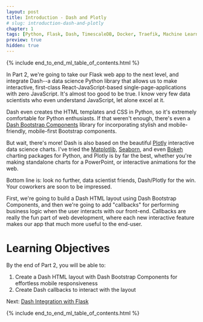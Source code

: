 ```yaml
---
layout: post
title: Introduction - Dash and Plotly
# slug: introduction-dash-and-plotly
chapter: 1
tags: [Python, Flask, Dash, TimescaleDB, Docker, Traefik, Machine Learning]
preview: true
hidden: true
---
```


{% include end_to_end_ml_table_of_contents.html %}


In Part 2, we're going to take our Flask web app to the next level, and integrate Dash--a data science Python library that allows us to make interactive, first-class React-JavaScript-based single-page-applications with zero JavaScript. It's almost too good to be true. I know very few data scientists who even understand JavaScript, let alone excel at it. 

Dash even creates the HTML templates and CSS in Python, so it's extremely comfortable for Python enthusiasts. If that weren't enough, there's even a [Dash Bootstrap Components](https://dash-bootstrap-components.opensource.faculty.ai/) library for incorporating stylish and mobile-friendly, mobile-first Bootstrap components.

But wait, there's more! Dash is also based on the beautiful [Plotly](https://plotly.com/) interactive data science charts. I've tried the [Matplotlib](https://matplotlib.org/), [Seaborn](https://seaborn.pydata.org/), and even [Bokeh](https://docs.bokeh.org/en/latest/index.html) charting packages for Python, and Plotly is by far the best, whether you're making standalone charts for a PowerPoint, or interactive animations for the web. 

Bottom line is: look no further, data scientist friends, Dash/Plotly for the win. Your coworkers are soon to be impressed.

First, we're going to build a Dash HTML layout using Dash Bootstrap Components, and then we're going to add "callbacks" for performing business logic when the user interacts with our front-end. Callbacks are really the fun part of web development, where each new interactive feature makes our app that much more useful to the end-user. 

# Learning Objectives
By the end of Part 2, you will be able to:
1. Create a Dash HTML layout with Dash Bootstrap Components for effortless mobile responsiveness
2. Create Dash callbacks to interact with the layout

Next: <a href="002-02-Dash-Integration-with-Flask">Dash Integration with Flask</a>

{% include end_to_end_ml_table_of_contents.html %}
